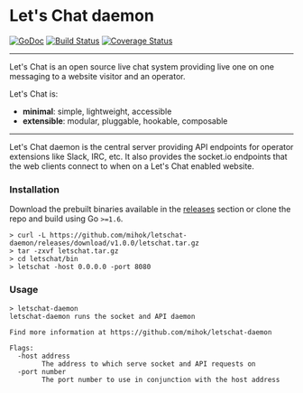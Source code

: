 # Let's Chat daemon

[![GoDoc](https://godoc.org/github.com/mihok/letschat-daemon?status.svg)](https://godoc.org/github.com/mihok/letschat-daemon)
[![Build Status](https://travis-ci.org/mihok/letschat-daemon.svg?branch=master)](https://travis-ci.org/mihok/letschat-daemon)
[![Coverage Status](https://coveralls.io/repos/github/mihok/letschat-daemon/badge.svg?branch=master)](https://coveralls.io/github/mihok/letschat-daemon?branch=master)

---

Let's Chat is an open source live chat system providing live one on one messaging to a website visitor and an operator.

Let's Chat is:
-   **minimal**: simple, lightweight, accessible
-   **extensible**: modular, pluggable, hookable, composable

---

Let's Chat daemon is the central server providing API endpoints for operator extensions like Slack, IRC, etc. It also provides the socket.io endpoints that the web clients connect to when on a Let's Chat enabled website.

### Installation

Download the prebuilt binaries available in the [releases]() section or clone the repo and build using Go `>=1.6`.

```
> curl -L https://github.com/mihok/letschat-daemon/releases/download/v1.0.0/letschat.tar.gz
> tar -zxvf letschat.tar.gz
> cd letschat/bin
> letschat -host 0.0.0.0 -port 8080
```

### Usage

```
> letschat-daemon
letschat-daemon runs the socket and API daemon

Find more information at https://github.com/mihok/letschat-daemon

Flags:
  -host address
        The address to which serve socket and API requests on
  -port number
        The port number to use in conjunction with the host address
```
